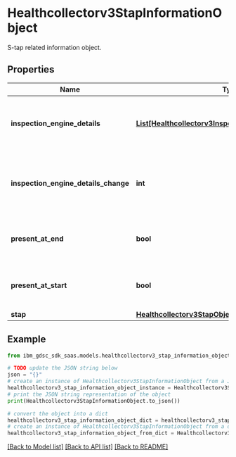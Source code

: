 # Healthcollectorv3StapInformationObject

S-tap related information object.

## Properties

Name | Type | Description | Notes
------------ | ------------- | ------------- | -------------
**inspection_engine_details** | [**List[Healthcollectorv3InspectionEnginePresentDetails]**](Healthcollectorv3InspectionEnginePresentDetails.md) | Details of inspection engines present at start and end. | [optional] 
**inspection_engine_details_change** | **int** | Difference of inspection engines present at start and end. | [optional] 
**present_at_end** | **bool** | Indicates whether the s-tap was present at end. | [optional] 
**present_at_start** | **bool** | Indicates whether the s-tap was present at start. | [optional] 
**stap** | [**Healthcollectorv3StapObject**](Healthcollectorv3StapObject.md) |  | [optional] 

## Example

```python
from ibm_gdsc_sdk_saas.models.healthcollectorv3_stap_information_object import Healthcollectorv3StapInformationObject

# TODO update the JSON string below
json = "{}"
# create an instance of Healthcollectorv3StapInformationObject from a JSON string
healthcollectorv3_stap_information_object_instance = Healthcollectorv3StapInformationObject.from_json(json)
# print the JSON string representation of the object
print(Healthcollectorv3StapInformationObject.to_json())

# convert the object into a dict
healthcollectorv3_stap_information_object_dict = healthcollectorv3_stap_information_object_instance.to_dict()
# create an instance of Healthcollectorv3StapInformationObject from a dict
healthcollectorv3_stap_information_object_from_dict = Healthcollectorv3StapInformationObject.from_dict(healthcollectorv3_stap_information_object_dict)
```
[[Back to Model list]](../README.md#documentation-for-models) [[Back to API list]](../README.md#documentation-for-api-endpoints) [[Back to README]](../README.md)


